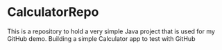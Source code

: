 # CalculatorRepo
This is a repository to hold a very simple Java project that is used for my GitHub demo.
Building a simple Calculator app to test with GitHub
